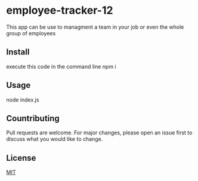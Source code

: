 # employee-tracker-12
This app can be use to managment a team in your job or even the whole group of employees

## Install
execute this code in the command line
npm i

## Usage
node index.js

## Countributing
Pull requests are welcome. For major changes, please open an issue first to discuss what you would like to change.

## License 

[MIT](https://choosealicense.com/licenses/mit/)